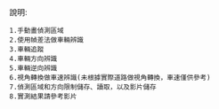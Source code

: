 說明:

    1.手動畫偵測區域
    2.使用幀差法做車輛辨識
    3.車輛追蹤
    4.車輛方向辨識
    5.車輛逆向辨識
    6.視角轉換做車速辨識(未根據實際道路做視角轉換，車速僅供參考)
    7.偵測區域和方向限制儲存、讀取，以及影片儲存
    8.實測結果請參考影片
